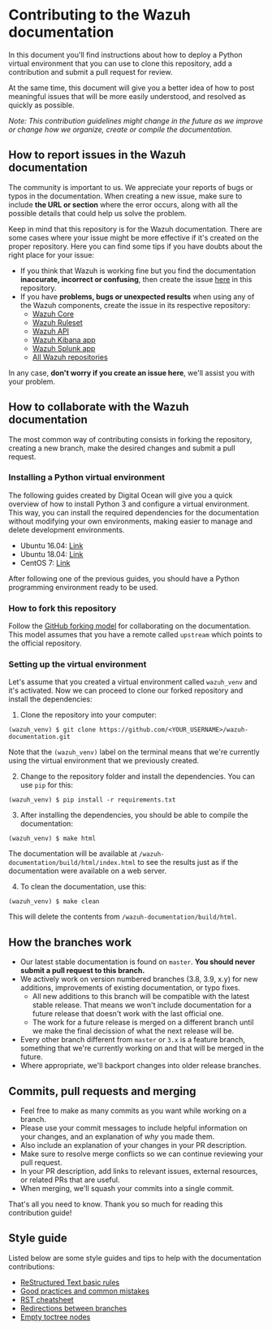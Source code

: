 # Contributing to the Wazuh documentation

In this document you'll find instructions about how to deploy a Python virtual environment that you can use to clone this repository, add a contribution and submit a pull request for review.

At the same time, this document will give you a better idea of how to post meaningful issues that will be more easily understood, and resolved as quickly as possible.

*Note: This contribution guidelines might change in the future as we improve or change how we organize, create or compile the documentation.*

## How to report issues in the Wazuh documentation

The community is important to us. We appreciate your reports of bugs or typos in the documentation. When creating a new issue, make sure to include **the URL or section** where the error occurs, along with all the possible details that could help us solve the problem.

Keep in mind that this repository is for the Wazuh documentation. There are some cases where your issue might be more effective if it's created on the proper repository. Here you can find some tips if you have doubts about the right place for your issue:

- If you think that Wazuh is working fine but you find the documentation **inaccurate, incorrect or confusing**, then create the issue [here](https://github.com/wazuh/wazuh-documentation/issues) in this repository.
- If you have **problems, bugs or unexpected results** when using any of the Wazuh components, create the issue in its respective repository:
  - [Wazuh Core](https://github.com/wazuh/wazuh/issues)
  - [Wazuh Ruleset](https://github.com/wazuh/wazuh-ruleset/issues)
  - [Wazuh API](https://github.com/wazuh/wazuh-api/issues)
  - [Wazuh Kibana app](https://github.com/wazuh/wazuh-kibana-app/issues)
  - [Wazuh Splunk app](https://github.com/wazuh/wazuh-splunk/issues)
  - [All Wazuh repositories](https://github.com/wazuh)

In any case, **don't worry if you create an issue here**, we'll assist you with your problem.

## How to collaborate with the Wazuh documentation

The most common way of contributing consists in forking the repository, creating a new branch, make the desired changes and submit a pull request.

### Installing a Python virtual environment

The following guides created by Digital Ocean will give you a quick overview of how to install Python 3 and configure a virtual environment. This way, you can install the required dependencies for the documentation without modifying your own environments, making easier to manage and delete development environments.

- Ubuntu 16.04: [Link](https://www.digitalocean.com/community/tutorials/how-to-install-python-3-and-set-up-a-local-programming-environment-on-ubuntu-16-04)
- Ubuntu 18.04: [Link](https://www.digitalocean.com/community/tutorials/how-to-install-python-3-and-set-up-a-programming-environment-on-an-ubuntu-18-04-server)
- CentOS 7: [Link](https://www.digitalocean.com/community/tutorials/how-to-install-python-3-and-set-up-a-local-programming-environment-on-centos-7)

After following one of the previous guides, you should have a Python programming environment ready to be used.

### How to fork this repository

Follow the [GitHub forking model](https://help.github.com/articles/fork-a-repo/) for collaborating on the documentation. This model assumes that you have a remote called `upstream` which points to the official repository.

### Setting up the virtual environment

Let's assume that you created a virtual environment called `wazuh_venv` and it's activated. Now we can proceed to clone our forked repository and install the dependencies:

1. Clone the repository into your computer:
```shell
(wazuh_venv) $ git clone https://github.com/<YOUR_USERNAME>/wazuh-documentation.git
```
Note that the `(wazuh_venv)` label on the terminal means that we're currently using the virtual environment that we previously created.

2. Change to the repository folder and install the dependencies. You can use `pip` for this:
```shell
(wazuh_venv) $ pip install -r requirements.txt
```

3. After installing the dependencies, you should be able to compile the documentation:
```shell
(wazuh_venv) $ make html
```
The documentation will be available at `/wazuh-documentation/build/html/index.html` to see the results just as if the documentation were available on a web server.

4. To clean the documentation, use this:
```shell
(wazuh_venv) $ make clean
```
This will delete the contents from `/wazuh-documentation/build/html`.

## How the branches work

- Our latest stable documentation is found on `master`. **You should never submit a pull request to this branch.**
- We actively work on version numbered branches (3.8, 3.9, x.y) for new additions, improvements of existing documentation, or typo fixes.
  - All new additions to this branch will be compatible with the latest stable release. That means we won't include documentation for a future release that doesn't work with the last official one.
  - The work for a future release is merged on a different branch until we make the final decission of what the next release will be.
- Every other branch different from `master` or `3.x` is a feature branch, something that we're currently working on and that will be merged in the future.
- Where appropriate, we'll backport changes into older release branches.

## Commits, pull requests and merging

- Feel free to make as many commits as you want while working on a branch.
- Please use your commit messages to include helpful information on your changes, and an explanation of *why* you made them.
- Also include an explanation of your changes in your PR description.
- Make sure to resolve merge conflicts so we can continue reviewing your pull request.
- In your PR description, add links to relevant issues, external resources, or related PRs that are useful.
- When merging, we'll squash your commits into a single commit.

That's all you need to know. Thank you so much for reading this contribution guide!

## Style guide

Listed below are some style guides and tips to help with the documentation contributions:

- [ReStructured Text basic rules](https://github.com/wazuh/wazuh-documentation/blob/master/guide/restructured-text.md)
- [Good practices and common mistakes](https://github.com/wazuh/wazuh-documentation/blob/master/guide/good-practices.md)
- [RST cheatsheet](https://github.com/wazuh/wazuh-documentation/blob/master/guide/cheatsheet.md)
- [Redirections between branches](https://github.com/wazuh/wazuh-documentation/blob/master/guide/redirections.md)
- [Empty toctree nodes](https://github.com/wazuh/wazuh-documentation/blob/master/guide/empty-nodes.md)
